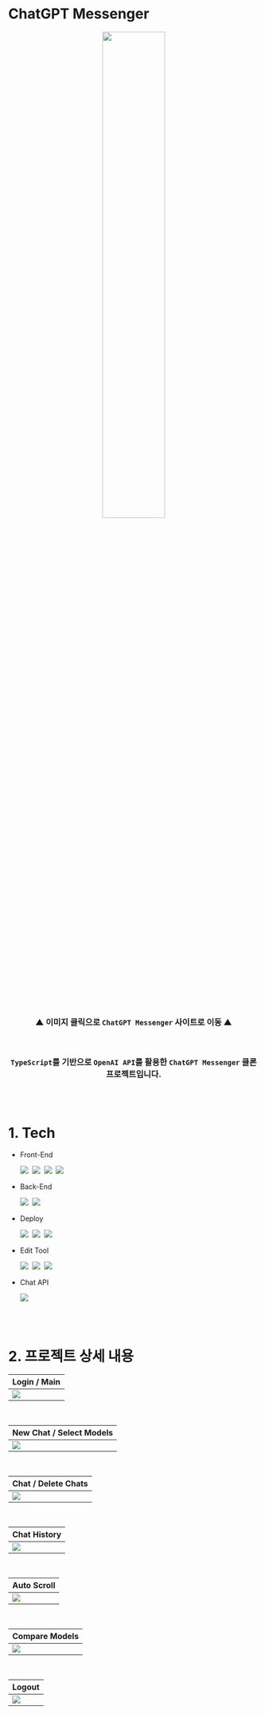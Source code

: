 # ChatGPT Messenger

<div align='center'>

<a href='https://chatgpt-messenger-hyungjinhan.vercel.app/' target="_blank">
<img width='50%' src="./public/chatGpt.svg">
</a>

<br>

### ▲ **이미지 클릭으로 `ChatGPT Messenger` 사이트로 이동** ▲

</div>

<br>

<div align='center'>

### `TypeScript`를 기반으로 `OpenAI API`를 활용한 `ChatGPT Messenger` 클론 프로젝트입니다.

</div>

<br><br>

# 1. Tech

- Front-End
  <br>

  <img src="https://img.shields.io/badge/JavaScript-F7DF1E?style=for-the-badge&logo=JavaScript&logoColor=424242">&nbsp;
  <img src="https://img.shields.io/badge/TypeScript-3178C6?style=for-the-badge&logo=TypeScript&logoColor=white">&nbsp;
  <img src="https://img.shields.io/badge/Next.js-000000?style=for-the-badge&logo=Next.js&logoColor=white">&nbsp;
  <img src="https://img.shields.io/badge/Tailwind CSS-06B6D4?style=for-the-badge&logo=Tailwind CSS&logoColor=white">

- Back-End
  <br>

  <img src="https://img.shields.io/badge/Node.js-339933?style=for-the-badge&logo=Node.js&logoColor=white">&nbsp;
  <img src="https://img.shields.io/badge/Firebase-FFCA28?style=for-the-badge&logo=Firebase&logoColor=black">

- Deploy
  <br>

  <img src="https://img.shields.io/badge/Vercel-000000?style=for-the-badge&logo=Vercel&logoColor=white">&nbsp;
  <img src="https://img.shields.io/badge/Firebase-FFCA28?style=for-the-badge&logo=Firebase&logoColor=black">&nbsp;
  <img src="https://img.shields.io/badge/Google Cloud-4285F4?style=for-the-badge&logo=Google Cloud&logoColor=white">

- Edit Tool
  <br>

  <img src="https://img.shields.io/badge/Visual Studio Code-007ACC?style=for-the-badge&logo=Visual Studio Code&logoColor=white">&nbsp;
  <img src="https://img.shields.io/badge/Git-F05032?style=for-the-badge&logo=Git&logoColor=white">&nbsp;
  <img src="https://img.shields.io/badge/GitHub-181717?style=for-the-badge&logo=GitHub&logoColor=white">

- Chat API
  <br>

  <img src="https://img.shields.io/badge/OpenAI-412991?style=for-the-badge&logo=OpenAI&logoColor=white">

<br><br>

# 2. 프로젝트 상세 내용

<div align='center'>

| Login / Main                                     |
| ------------------------------------------------ |
| <img src="./public/projectScreen/loginMain.gif"> |

<br>

| New Chat / Select Models                               |
| ------------------------------------------------------ |
| <img src="./public/projectScreen/newChatModelsel.gif"> |

<br>

| Chat / Delete Chats                            |
| ---------------------------------------------- |
| <img src="./public/projectScreen/chatDel.gif"> |

<br>

| Chat History                                   |
| ---------------------------------------------- |
| <img src="./public/projectScreen/preChat.gif"> |

<br>

| Auto Scroll                                       |
| ------------------------------------------------- |
| <img src="./public/projectScreen/autoScroll.gif"> |

<br>

| Compare Models                                      |
| --------------------------------------------------- |
| <img src="./public/projectScreen/compareModel.gif"> |

<br>

| Logout                                        |
| --------------------------------------------- |
| <img src="./public/projectScreen/logout.gif"> |

</div>
